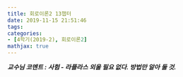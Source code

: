 ```yaml
---
title: 회로이론2 13챕터
date: 2019-11-15 21:51:46
tags:
categories:
- [4학기(2019-2), 회로이론2]
mathjax: true
---
```

***교수님 코멘트 : 사험 - 라플라스 외울 필요 없다. 방법만 알아 둘 것.***
